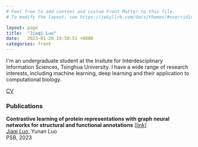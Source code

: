 ```yaml
---
# Feel free to add content and custom Front Matter to this file.
# To modify the layout, see https://jekyllrb.com/docs/themes/#overriding-theme-defaults

layout: page
title:  "Jiaqi Luo"
date:   2023-01-20 19:50:51 +0800
categories: front
---
```


I'm an undergraduate student at the Insitute for Interdesciplinary Information Sciences, Tsinghua University. I have a wide range of research interests, including machine learning, deep learning and their application to computational biology.

[CV](/assets/CV.pdf)

### Publications
**Contrastive learning of protein representations with graph neural networks for structural and functional annotations**
 [[link](https://doi.org/10.1142/9789811270611_0011)]  
<u>Jiaqi Luo</u>, Yunan Luo  
PSB, 2023


